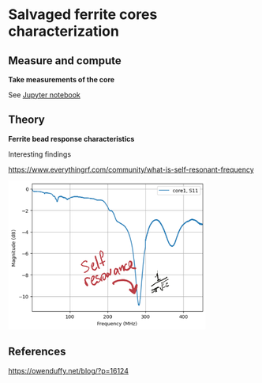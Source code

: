 # Salvaged ferrite cores characterization

## Measure and compute
 **Take measurements of the core**


See [Jupyter notebook](./FerriteCore.ipynb)

## Theory
**Ferrite bead response characteristics**

Interesting findings

https://www.everythingrf.com/community/what-is-self-resonant-frequency

<img src="self-resonance.png" width="400">

## References

https://owenduffy.net/blog/?p=16124
